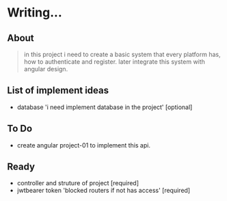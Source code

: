 # Writing...

## About 
> in this project i need to create a basic system that every platform has, how to authenticate and register. later integrate this system with angular design.


## List of implement ideas

- database 'i need implement database in the project' [optional]

## To Do 
- create angular project-01 to implement this api.

## Ready 
- controller and struture of project [required]
- jwtbearer token 'blocked routers if not has access' [required]